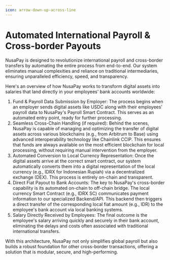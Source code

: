 ```yaml
---
icon: arrow-down-up-across-line
---
```


# Automated International Payroll & Cross-border Payouts

NusaPay is designed to revolutionize international payroll and cross-border transfers by automating the entire process from end-to-end. Our system eliminates manual complexities and reliance on traditional intermediaries, ensuring unparalleled efficiency, speed, and transparency.

Here's an overview of how NusaPay works to transform digital assets into salaries that land directly in your employees' bank accounts worldwide:

1. Fund & Payroll Data Submission by Employer: The process begins when an employer sends digital assets like USDC along with their employees' payroll data to NusaPay's Payroll Smart Contract. This serves as an automated entry point, ready for further processing.
2. Seamless Cross-Chain Handling (if required): Behind the scenes, NusaPay is capable of managing and optimizing the transfer of digital assets across various blockchains (e.g., from Arbitrum to Base) using advanced interoperability technology like Chainlink CCIP. This ensures that funds are always available on the most efficient blockchain for local processing, without requiring manual intervention from the employer.
3. Automated Conversion to Local Currency Representation: Once the digital assets arrive at the correct smart contract, our system automatically converts them into a digital representation of the local currency (e.g., IDRX for Indonesian Rupiah) via a decentralized exchange (DEX). This process is entirely on-chain and transparent.
4. Direct Fiat Payout to Bank Accounts: The key to NusaPay's cross-border capability is its automated on-chain to off-chain bridge. The local currency Smart Contract (e.g., IDRX SC) communicates payment information to our specialized Backend/API. This backend then triggers a direct transfer of the corresponding local fiat amount (e.g., IDR) to the employee's bank account via local banking systems.
5. Salary Directly Received by Employees: The final outcome is the employee's salary arriving quickly and securely in their bank account, eliminating the delays and costs often associated with traditional international transfers.

With this architecture, NusaPay not only simplifies global payroll but also builds a robust foundation for other cross-border transactions, offering a solution that is modular, secure, and high-performing.

